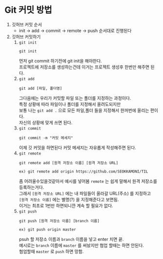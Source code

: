 <h1>Git 커밋 방법</h1>

1. 깃허브 커밋 순서
    - init -> add -> commit -> remote -> push 순서대로 진행된다
2. 깃허브 커밋하기<br/>
    1. `git init`
        ```
        git init
        ``` 
        먼저 git commit 하기전에 git init을 해야한다.<br/>
        프로젝트에 저장소를 생성하는건데 이거는 프로젝트 생성후 한번만 해주면 된다.
    2. `git add`
        ```
        git add [파일, 폴더명]
        ```
        그다음에는 우리가 커밋할 파일 또는 폴더를 지정하는 과정이다.<br/>
        특정 상황에 따라 파일이나 폴더를 지정해서 올려도되지만<br/>
        보통 나는 `git add .` 으로 모든 파일,폴더 들을 지정해서 한꺼번에 올리는 편이다.<br/>
        자신의 상황에 맞게 쓰면 된다.
    3. `git commit`
        ```
        git commit -m "커밋 메세지"
        ```
        이제 깃 커밋을 하면된다 커밋 메세지는 자유롭게 작성해주면 된다.
    4. `git remote`
        ```
        git remote add [원격 저장소 이름] [원격 저장소 URL]

        ex) git remote add origin https://github.com/SEOKKAMONI/TIL
        ```
        좀 어려울수있을것같아서 예시를 넣어봄 `remote` 는 쉽게 말해서 원격 저장소를 등록하는거다.<br/>
        그래서 `[원격 저장소 URL]` 에는 내 파일들이 올라갈 URL(주소) 를 지정하고<br/>
        `[원격 저장소 이름]` 에는 별명(?) 을 지정해준다고 보면됨.<br/>
        이거는 최초로 1번만 하면되니깐 계속 할 필요가 없다.
    5. `git push`
        ```
        git push [원격 저장소 이름] [branch 이름]

        ex) git push origin master
        ```
        psuh 할 저장소 이름과 `branch` 이름을 넣고 enter 치면 끝.<br/>
        예시로는 `branch` 이름에 `master` 를 써놨지만 협업 할때는 하면 안된다.<br/>
        협업할때 `master` 로 `push` 하면 망함.

